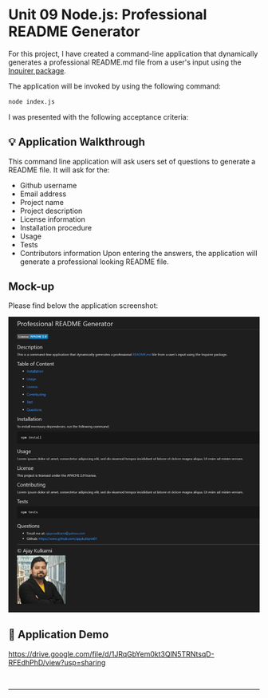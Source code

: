 # Unit 09 Node.js: Professional README Generator

For this project, I have created a command-line application that dynamically generates a professional README.md file from a user's input using the [Inquirer package](https://www.npmjs.com/package/inquirer).

The application will be invoked by using the following command:

```bash
node index.js
```

I was presented with the following acceptance criteria:


## 💡 Application Walkthrough

This command line application will ask users set of questions to generate a README file.
It will ask for the:
- Github username
- Email address
- Project name
- Project description
- License information
- Installation procedure
- Usage
- Tests
- Contributors information
Upon entering the answers, the application will generate a professional looking README file.

## Mock-up

Please find below the application screenshot:

![Application screenshot](./assets/Screenshot.png)

## 🔗 Application Demo

https://drive.google.com/file/d/1JRqGbYem0kt3QlN5TRNtsqD-RFEdhPhD/view?usp=sharing

   <br/>

---
